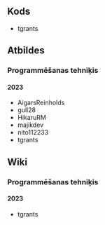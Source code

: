 ## Kods

* tgrants

## Atbildes

### Programmēšanas tehniķis

#### 2023

* AigarsReinholds
* gull28
* HikaruRM
* majikdev
* nito112233
* tgrants

## Wiki

### Programmēšanas tehniķis

#### 2023

* tgrants
